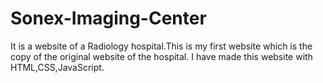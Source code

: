 # Sonex-Imaging-Center
It is a website of a Radiology hospital.This is my first website which is the copy of the original website of the hospital. I have made this website with HTML,CSS,JavaScript.
